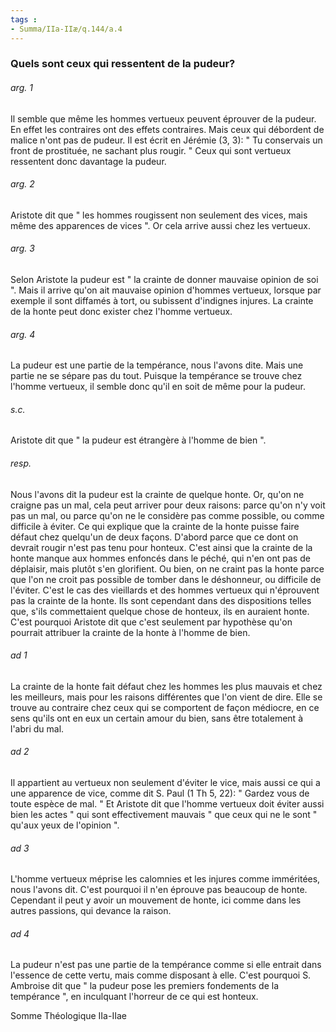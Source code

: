 ```yaml
---
tags : 
- Summa/IIa-IIæ/q.144/a.4
---
```


### Quels sont ceux qui ressentent de la pudeur?

###### arg. 1
Il semble que même les hommes vertueux peuvent éprouver de la pudeur. En effet les contraires ont des effets contraires. Mais ceux qui débordent de malice n'ont pas de pudeur. Il est écrit en Jérémie (3, 3): " Tu conservais un front de prostituée, ne sachant plus rougir. " Ceux qui sont vertueux ressentent donc davantage la pudeur. 

###### arg. 2
Aristote dit que " les hommes rougissent non seulement des vices, mais même des apparences de vices ". Or cela arrive aussi chez les vertueux. 

###### arg. 3
Selon Aristote la pudeur est " la crainte de donner mauvaise opinion de soi ". Mais il arrive qu'on ait mauvaise opinion d'hommes vertueux, lorsque par exemple il sont diffamés à tort, ou subissent d'indignes injures. La crainte de la honte peut donc exister chez l'homme vertueux. 

###### arg. 4
La pudeur est une partie de la tempérance, nous l'avons dite. Mais une partie ne se sépare pas du tout. Puisque la tempérance se trouve chez l'homme vertueux, il semble donc qu'il en soit de même pour la pudeur. 

###### s.c.
Aristote dit que " la pudeur est étrangère à l'homme de bien ". 

###### resp.
Nous l'avons dit la pudeur est la crainte de quelque honte. Or, qu'on ne craigne pas un mal, cela peut arriver pour deux raisons: parce qu'on n'y voit pas un mal, ou parce qu'on ne le considère pas comme possible, ou comme difficile à éviter. Ce qui explique que la crainte de la honte puisse faire défaut chez quelqu'un de deux façons. D'abord parce que ce dont on devrait rougir n'est pas tenu pour honteux. C'est ainsi que la crainte de la honte manque aux hommes enfoncés dans le péché, qui n'en ont pas de déplaisir, mais plutôt s'en glorifient. Ou bien, on ne craint pas la honte parce que l'on ne croit pas possible de tomber dans le déshonneur, ou difficile de l'éviter. C'est le cas des vieillards et des hommes vertueux qui n'éprouvent pas la crainte de la honte. Ils sont cependant dans des dispositions telles que, s'ils commettaient quelque chose de honteux, ils en auraient honte. C'est pourquoi Aristote dit que c'est seulement par hypothèse qu'on pourrait attribuer la crainte de la honte à l'homme de bien. 

###### ad 1
La crainte de la honte fait défaut chez les hommes les plus mauvais et chez les meilleurs, mais pour les raisons différentes que l'on vient de dire. Elle se trouve au contraire chez ceux qui se comportent de façon médiocre, en ce sens qu'ils ont en eux un certain amour du bien, sans être totalement à l'abri du mal. 

###### ad 2
Il appartient au vertueux non seulement d'éviter le vice, mais aussi ce qui a une apparence de vice, comme dit S. Paul (1 Th 5, 22): " Gardez vous de toute espèce de mal. " Et Aristote dit que l'homme vertueux doit éviter aussi bien les actes " qui sont effectivement mauvais " que ceux qui ne le sont " qu'aux yeux de l'opinion ". 

###### ad 3
L'homme vertueux méprise les calomnies et les injures comme imméritées, nous l'avons dit. C'est pourquoi il n'en éprouve pas beaucoup de honte. Cependant il peut y avoir un mouvement de honte, ici comme dans les autres passions, qui devance la raison. 

###### ad 4
La pudeur n'est pas une partie de la tempérance comme si elle entrait dans l'essence de cette vertu, mais comme disposant à elle. C'est pourquoi S. Ambroise dit que " la pudeur pose les premiers fondements de la tempérance ", en inculquant l'horreur de ce qui est honteux. 

Somme Théologique IIa-IIae 

